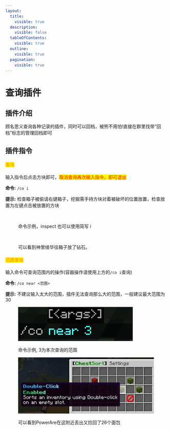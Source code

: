 ```yaml
---
layout:
  title:
    visible: true
  description:
    visible: false
  tableOfContents:
    visible: true
  outline:
    visible: true
  pagination:
    visible: true
---
```


# 查询插件

## 插件介绍

顾名思义查询各种记录的插件，同时可以回档，被熊不用怕!直接在群里找带“回档”标志的管理回档即可

## 插件指令

#### <mark style="color:orange;">**查询**</mark>&#x20;

输入指令后点击方块即可，<mark style="color:red;">取消查询再次输入指令，即可退出</mark>

**命令:** `/co i`

**提示:** 检查箱子被偷请右键箱子，挖掘需手持方块对着被破坏的位置放置，检查放置为左键点击被放置的方块

<figure><img src="https://s2.loli.net/2023/12/29/fcQVEW3La6rGRwe.png" alt=""><figcaption><p>命令示例，inspect 也可以使用简写 i</p></figcaption></figure>

<figure><img src="https://s2.loli.net/2023/12/29/yaCnSG3T7Nwlepb.png" alt=""><figcaption><p>可以看到神里绫华往箱子放了钻石。</p></figcaption></figure>



#### <mark style="color:orange;">范围查询</mark>

输入命令可查询范围内的操作(容器操作请使用上方的`/co i`查询)

**命令:** `/co near <范围>`

**提示:** 不建议输入太大的范围，插件无法查询那么大的范围，一般建议最大范围为30

<figure><img src="../.gitbook/assets/image (1).png" alt=""><figcaption><p>命令示例, 3为本次查询的范围</p></figcaption></figure>

<figure><img src="../.gitbook/assets/image.png" alt=""><figcaption><p>可以看到PowerAre在这附近丢出又捡回了26个面包</p></figcaption></figure>

